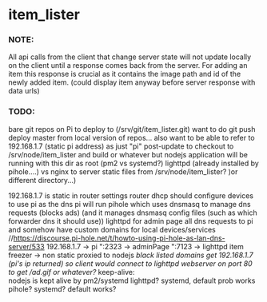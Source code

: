 # item_lister


### NOTE:  

All api calls from the client that change server state will not update locally on the
client until a response comes back from the server. For adding an item this response
is crucial as it contains the image path and id of the newly added item. (could display
item anyway before server response with data urls)


### TODO:

bare git repos on Pi to deploy to (/srv/git/item_lister.git)
    want to do git push deploy master from local version of repos...
    also want to be able to refer to 192.168.1.7 (static pi address) as just "pi"
post-update to checkout to /srv/node/item_lister and build or whatever but nodejs application will be running with this dir as root (pm2 vs systemd?)
lighttpd (already installed by pihole....) vs nginx to server static files from /srv/node/item_lister? )or different directory...)

192.168.1.7 is static in router settings
router dhcp should configure devices to use pi as the dns 
    pi will run pihole which uses dnsmasq to manage dns requests (blocks ads) (and it manages dnsmasq config files (such as which forwarder dns it should use))
    lighttpd for admin page 
all dns requests to pi and somehow have custom domains for local devices/services
    //https://discourse.pi-hole.net/t/howto-using-pi-hole-as-lan-dns-server/533
    192.168.1.7 -> pi
    ":2323 -> adminPage
    ":7123 -> lighttpd item freezer -> non static proxied to nodejs 
    *black listed domains get 192.168.1.7 (pi's ip returned) so client would connect to lighttpd webserver on port 80 to get /ad.gif or whatever?*
keep-alive:    
    nodejs is kept alive by pm2/systemd
    lighttpd? systemd, default prob works
    pihole? systemd? default works?
    